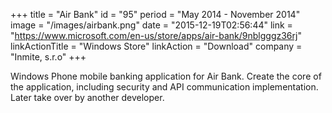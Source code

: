 +++
title = "Air Bank"
id = "95"
period = "May 2014 - November 2014"
image = "/images/airbank.png"
date = "2015-12-19T02:56:44"
link = "https://www.microsoft.com/en-us/store/apps/air-bank/9nblgggz36rj"
linkActionTitle = "Windows Store"
linkAction = "Download"
company = "Inmite, s.r.o"
+++

Windows Phone mobile banking application for Air Bank. Create the core of the application, including security and API communication implementation. Later take over by another developer. 
